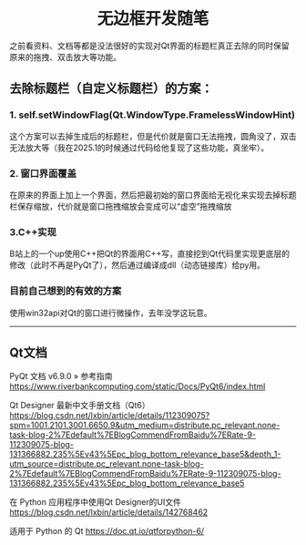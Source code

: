 # <center>无边框开发随笔</center>
之前看资料、文档等都是没法很好的实现对Qt界面的标题栏真正去除的同时保留原来的拖拽、双击放大等功能。
## 去除标题栏（自定义标题栏）的方案：
### 1. self.setWindowFlag(Qt.WindowType.FramelessWindowHint)
这个方案可以去掉生成后的标题栏，但是代价就是窗口无法拖拽，圆角没了，双击无法放大等（我在2025.1的时候通过代码给他复现了这些功能，真坐牢）。
### 2. 窗口界面覆盖
在原来的界面上加上一个界面，然后把最初始的窗口界面给无视化来实现去掉标题栏保存缩放，代价就是窗口拖拽缩放会变成可以“虚空”拖拽缩放
### 3.C++实现
B站上的一个up使用C++把Qt的界面用C++写，直接挖到Qt代码里实现更底层的修改（此时不再是PyQt了），然后通过编译成dll（动态链接库）给py用。
### 目前自己想到的有效的方案
使用win32api对Qt的窗口进行微操作，去年没学这玩意。

---

## Qt文档
PyQt 文档 v6.9.0 » 参考指南
https://www.riverbankcomputing.com/static/Docs/PyQt6/index.html

Qt Designer 最新中文手册文档（Qt6）
https://blog.csdn.net/lxbin/article/details/112309075?spm=1001.2101.3001.6650.9&utm_medium=distribute.pc_relevant.none-task-blog-2%7Edefault%7EBlogCommendFromBaidu%7ERate-9-112309075-blog-131366882.235%5Ev43%5Epc_blog_bottom_relevance_base5&depth_1-utm_source=distribute.pc_relevant.none-task-blog-2%7Edefault%7EBlogCommendFromBaidu%7ERate-9-112309075-blog-131366882.235%5Ev43%5Epc_blog_bottom_relevance_base5

在 Python 应用程序中使用Qt Designer的UI文件
https://blog.csdn.net/lxbin/article/details/142768462

适用于 Python 的 Qt
https://doc.qt.io/qtforpython-6/